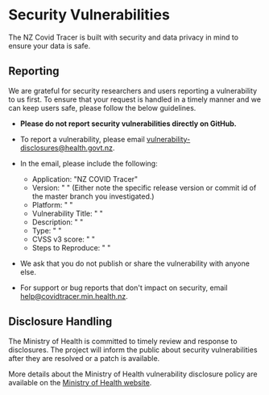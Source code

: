 # Security Vulnerabilities

The NZ Covid Tracer is built with security and data privacy in mind to ensure
your data is safe. 

## Reporting

We are grateful for security researchers and users reporting a vulnerability
to us first. To ensure that your request is handled in a timely manner
and we can keep users safe, please follow the below guidelines.

* **Please do not report security vulnerabilities directly on GitHub.** 

* To report a vulnerability, please email vulnerability-disclosures@health.govt.nz.

* In the email, please include the following:

  - Application: "NZ COVID Tracer" 
  - Version: " " (Either note the specific release
    version or commit id of the master branch you investigated.)
  - Platform: " "
  - Vulnerability Title: " "
  - Description: " "
  - Type: " "
  - CVSS v3 score: " "
  - Steps to Reproduce: " "

* We ask that you do not publish or share the vulnerability with anyone else.

* For support or bug reports that don't impact on security,
  email help@covidtracer.min.health.nz.

## Disclosure Handling

The Ministry of Health is committed to timely review and response to disclosures.
The project will inform the public about security vulnerabilities after they
are resolved or a patch is available.

More details about the Ministry of Health vulnerability disclosure policy
are available on the [Ministry of Health website](https://www.health.govt.nz/our-work/digital-health/digital-health-sector-architecture-standards-and-governance/responsible-disclosure-guidelines).
